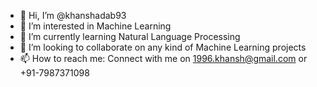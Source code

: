 - 👋 Hi, I’m @khanshadab93
- 👀 I’m interested in Machine Learning
- 🌱 I’m currently learning Natural Language Processing
- 💞️ I’m looking to collaborate on any kind of Machine Learning projects
- 📫 How to reach me: Connect with me on 1996.khansh@gmail.com or +91-7987371098

<!---
khanshadab93/khanshadab93 is a ✨ special ✨ repository because its `README.md` (this file) appears on your GitHub profile.
You can click the Preview link to take a look at your changes.
--->
